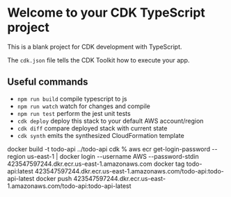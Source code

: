 # Welcome to your CDK TypeScript project

This is a blank project for CDK development with TypeScript.

The `cdk.json` file tells the CDK Toolkit how to execute your app.

## Useful commands

* `npm run build`   compile typescript to js
* `npm run watch`   watch for changes and compile
* `npm run test`    perform the jest unit tests
* `cdk deploy`      deploy this stack to your default AWS account/region
* `cdk diff`        compare deployed stack with current state
* `cdk synth`       emits the synthesized CloudFormation template



docker build -t todo-api ../todo-api
cdk % aws ecr get-login-password --region us-east-1 | docker login --username AWS --password-stdin 423547597244.dkr.ecr.us-east-1.amazonaws.com
docker tag todo-api:latest 423547597244.dkr.ecr.us-east-1.amazonaws.com/todo-api:todo-api-latest
docker push 423547597244.dkr.ecr.us-east-1.amazonaws.com/todo-api:todo-api-latest